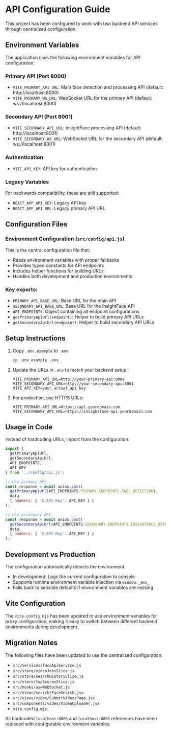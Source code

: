 # API Configuration Guide

This project has been configured to work with two backend API services through centralized configuration.

## Environment Variables

The application uses the following environment variables for API configuration:

### Primary API (Port 8000)
- `VITE_PRIMARY_API_URL`: Main face detection and processing API (default: http://localhost:8000)
- `VITE_PRIMARY_WS_URL`: WebSocket URL for the primary API (default: ws://localhost:8000)

### Secondary API (Port 8001)
- `VITE_SECONDARY_API_URL`: InsightFace processing API (default: http://localhost:8001)  
- `VITE_SECONDARY_WS_URL`: WebSocket URL for the secondary API (default: ws://localhost:8001)

### Authentication
- `VITE_API_KEY`: API key for authentication

### Legacy Variables
For backwards compatibility, these are still supported:
- `REACT_APP_API_KEY`: Legacy API key
- `REACT_APP_API_URL`: Legacy primary API URL

## Configuration Files

### Environment Configuration (`src/config/api.js`)
This is the central configuration file that:
- Reads environment variables with proper fallbacks
- Provides typed constants for API endpoints
- Includes helper functions for building URLs
- Handles both development and production environments

### Key exports:
- `PRIMARY_API_BASE_URL`: Base URL for the main API
- `SECONDARY_API_BASE_URL`: Base URL for the InsightFace API
- `API_ENDPOINTS`: Object containing all endpoint configurations
- `getPrimaryApiUrl(endpoint)`: Helper to build primary API URLs
- `getSecondaryApiUrl(endpoint)`: Helper to build secondary API URLs

## Setup Instructions

1. Copy `.env.example` to `.env`:
   ```bash
   cp .env.example .env
   ```

2. Update the URLs in `.env` to match your backend setup:
   ```env
   VITE_PRIMARY_API_URL=http://your-primary-api:8000
   VITE_SECONDARY_API_URL=http://your-secondary-api:8001
   VITE_API_KEY=your_actual_api_key
   ```

3. For production, use HTTPS URLs:
   ```env
   VITE_PRIMARY_API_URL=https://api.yourdomain.com
   VITE_SECONDARY_API_URL=https://insightface-api.yourdomain.com
   ```

## Usage in Code

Instead of hardcoding URLs, import from the configuration:

```javascript
import { 
  getPrimaryApiUrl, 
  getSecondaryApiUrl, 
  API_ENDPOINTS, 
  API_KEY 
} from '../config/api.js';

// Use primary API
const response = await axios.post(
  getPrimaryApiUrl(API_ENDPOINTS.PRIMARY.ENDPOINTS.FACE_DETECTION), 
  data,
  { headers: { 'X-API-Key': API_KEY } }
);

// Use secondary API  
const response = await axios.post(
  getSecondaryApiUrl(API_ENDPOINTS.SECONDARY.ENDPOINTS.INSIGHTFACE_DETECTION),
  data,
  { headers: { 'X-API-Key': API_KEY } }
);
```

## Development vs Production

The configuration automatically detects the environment:
- In development: Logs the current configuration to console
- Supports runtime environment variable injection via `window._env_`
- Falls back to sensible defaults if environment variables are missing

## Vite Configuration

The `vite.config.mjs` has been updated to use environment variables for proxy configuration, making it easy to switch between different backend environments during development.

## Migration Notes

The following files have been updated to use the centralized configuration:
- `src/services/faceApiService.js`
- `src/store/videoJobsSlice.js`
- `src/store/searchHistorySlice.js`
- `src/store/topScoresSlice.js`
- `src/hooks/useWebSocket.js`
- `src/views/search/FaceSearch.jsx`
- `src/views/video/SubmitVideosPage.jsx`
- `src/components/video/VideoUploader.jsx`
- `vite.config.mjs`

All hardcoded `localhost:8000` and `localhost:8001` references have been replaced with configurable environment variables.

